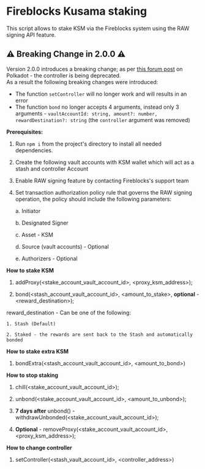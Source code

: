# Fireblocks Kusama staking 

This script allows to stake KSM via the Fireblocks system using the RAW signing API feature.

## :warning: Breaking Change in 2.0.0 :warning:
Version 2.0.0 introduces a breaking change; as per [this forum post](https://forum.polkadot.network/t/staking-controller-deprecation-plan-staking-ui-leads-comms/2748) on Polkadot - the controller is being deprecated.<br>
As a result the following breaking changes were introduced:
* The function `setController` will no longer work and will results in an error
* The function `bond` no longer accepts 4 arguments, instead only 3 arguments - `vaultAccountId: string, amount?: number, rewardDestination?: string` (the `controller` argument was removed)

**Prerequisites:**

1. Run `npm i` from the project's directory to install all needed dependencies.

2. Create the following vault accounts with KSM wallet which will act as a stash and controller Account

3. Enable RAW signing feature by contacting Fireblocks's support team

4. Set transaction authorization policy rule that governs the RAW signing operation, the policy should include the following parameters:

    a. Initiator

    b. Designated Signer

    c. Asset - KSM

    d. Source (vault accounts) - Optional

    e. Authorizers - Optional

**How to stake KSM**

1. addProxy(<stake_account_vault_account_id>, <proxy_ksm_address>);

2. bond(<stash_account_vault_account_id>, <amount_to_stake>, **optional** - <reward_destination>);

reward_destination - Can be one of the following:

    1. Stash (Default)

    2. Staked - the rewards are sent back to the Stash and automatically bonded

**How to stake extra KSM**
1. bondExtra(<stash_account_vault_account_id>, <amount_to_bond>)

**How to stop staking**

1. chill(<stake_account_vault_account_id>);

2. unbond(<stake_account_vault_account_id>, <amount_to_unbond>);

3. **7 days after** unbond() - withdrawUnbonded(<stake_account_vault_account_id>);

4. **Optional** - removeProxy(<stake_account_vault_account_id>, <proxy_ksm_address>);

**How to change controller**

1. setController(<stash_vault_account_id>, <controller_address>)

